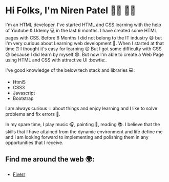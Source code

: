 # Hi Folks, I'm Niren Patel 👋🏻 👨‍💻 

I'm an HTML developer. I've started HTML and CSS learning with the help of Youtube & Udemy 💻 in the last 6 months. I have created some HTML pages with CSS. Before 6 Months I did not belong to the IT industry :sweat_smile: but I'm very curious about Learning web development :grimacing:.
When I started at that time :alarm_clock: I thought it's easy for learning :wink: But I got some difficulty with CSS :sweat: because I did learn by myself :sunglasses:.
But now I'm able to create a Web Page using HTML and CSS with attractive UI :bowtie:.

I've good knowledge of the below tech stack and libraries 💻:
- Html5
- CSS3
- Javascript
- Bootstrap

I am always curious :bulb: about things and enjoy learning and I like to solve problems and fix errors 🤖.

In my spare time, I play music 🎧, painting 🎨, reading 📚. I believe that the skills that I have attained from the dynamic environment and life define me and I am looking forward to implementing and polishing them in any opportunities that I receive.

## Find me around the web :earth_africa:: 
- [Fiverr](https://www.fiverr.com/users/nirencpatel)
